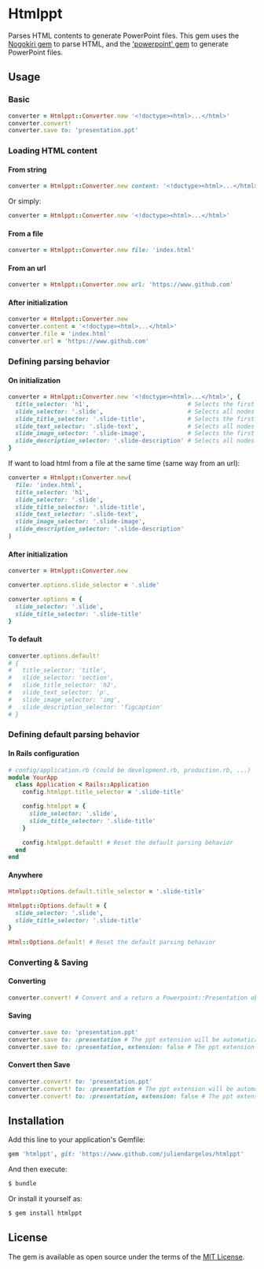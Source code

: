 # Htmlppt
Parses HTML contents to generate PowerPoint files.
This gem uses the [Nogokiri gem](https://github.com/sparklemotion/nokogiri) to parse HTML, and the ['powerpoint' gem](https://github.com/pythonicrubyist/powerpoint) to generate PowerPoint files.

## Usage
### Basic
```ruby
converter = Htmlppt::Converter.new '<!doctype><html>...</html>'
converter.convert!
converter.save to: 'presentation.ppt'
```

### Loading HTML content
#### From string
```ruby
converter = Htmlppt::Converter.new content: '<!doctype><html>...</html>'
```

Or simply:
```ruby
converter = Htmlppt::Converter.new '<!doctype><html>...</html>'
```

#### From a file
```ruby
converter = Htmlppt::Converter.new file: 'index.html'
```

#### From an url
```ruby
converter = Htmlppt::Converter.new url: 'https://www.github.com'
```

#### After initialization
```ruby
converter = Htmlppt::Converter.new
converter.content = '<!doctype><html>...</html>'
converter.file = 'index.html'
converter.url = 'https://www.github.com'
```

### Defining parsing behavior
#### On initialization
```ruby
converter = Htmlppt::Converter.new '<!doctype><html>...</html>', {
  title_selector: 'h1',                            # Selects the first node matching in the page
  slide_selector: '.slide',                        # Selects all nodes matching in the page
  slide_title_selector: '.slide-title',            # Selects the first node matching in each slide
  slide_text_selector: '.slide-text',              # Selects all nodes matching in each slide
  slide_image_selector: '.slide-image',            # Selects the first node matching in each slide
  slide_description_selector: '.slide-description' # Selects all nodes matching in each slide
}
```

If want to load html from a file at the same time (same way from an url):
```ruby
converter = Htmlppt::Converter.new(
  file: 'index.html',
  title_selector: 'h1',
  slide_selector: '.slide',
  slide_title_selector: '.slide-title',
  slide_text_selector: '.slide-text',
  slide_image_selector: '.slide-image',
  slide_description_selector: '.slide-description'
)
```


#### After initialization
```ruby
converter = Htmlppt::Converter.new

converter.options.slide_selector = '.slide'

converter.options = {
  slide_selector: '.slide',
  slide_title_selector: '.slide-title'
}
```

#### To default
```ruby
converter.options.default!
# {
#   title_selector: 'title',
#   slide_selector: 'section',
#   slide_title_selector: 'h2',
#   slide_text_selector: 'p',
#   slide_image_selector: 'img',
#   slide_description_selector: 'figcaption'
# }
```

### Defining default parsing behavior
#### In Rails configuration
```ruby
# config/application.rb (could be development.rb, production.rb, ...)
module YourApp
  class Application < Rails::Application
    config.htmlppt.title_selector = '.slide-title'

    config.htmlppt = {
      slide_selector: '.slide',
      slide_title_selector: '.slide-title'
    }

    config.htmlppt.default! # Reset the default parsing behavior
  end
end
```

#### Anywhere
```ruby
Htmlppt::Options.default.title_selector = '.slide-title'

Htmlppt::Options.default = {
  slide_selector: '.slide',
  slide_title_selector: '.slide-title'
}

Html::Options.default! # Reset the default parsing behavior
```

### Converting & Saving
#### Converting
```ruby
converter.convert! # Convert and a return a Powerpoint::Presentation object from the powerpoint gem
```

#### Saving
```ruby
converter.save to: 'presentation.ppt'
converter.save to: :presentation # The ppt extension will be automatically added
converter.save to: :presentation, extension: false # The ppt extension will not be added
```

#### Convert then Save
```ruby
converter.convert! to: 'presentation.ppt'
converter.convert! to: :presentation # The ppt extension will be automatically added
converter.convert! to: :presentation, extension: false # The ppt extension will not be added
```

## Installation
Add this line to your application's Gemfile:

```ruby
gem 'htmlppt', git: 'https://www.github.com/juliendargelos/htmlppt'
```

And then execute:
```bash
$ bundle
```

Or install it yourself as:
```bash
$ gem install htmlppt
```

## License
The gem is available as open source under the terms of the [MIT License](http://opensource.org/licenses/MIT).
